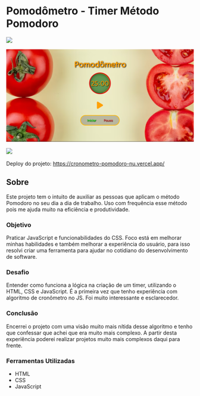 # Pomodômetro - Timer Método Pomodoro

<img src="http://img.shields.io/static/v1?label=STATUS&message=CONCLUIDO&color=GREEN&style=for-the-badge"/>
</p>

![](./assets/img/pomodometro1.png)

![](./assets/img/pomo.gif)

Deploy do projeto: https://cronometro-pomodoro-nu.vercel.app/

## Sobre

Este projeto tem o intuito de auxiliar as pessoas que aplicam o método Pomodoro no seu dia a dia de trabalho. Uso com frequência esse método pois me ajuda muito na eficiência e produtividade.

### Objetivo

Praticar JavaScript e funcionabilidades do CSS. Foco está em melhorar minhas habilidades e também melhorar a experiência do usuário, para isso resolvi criar uma ferramenta para ajudar no cotidiano do desenvolvimento de software.

### Desafio

Entender como funciona a lógica na criação de um timer, utilizando o HTML, CSS e JavaScript. É a primeira vez que tenho experiência com algoritmo de cronômetro no JS. Foi muito interessante e esclarecedor.

### Conclusão

Encerrei o projeto com uma visão muito mais nítida desse algoritmo e tenho que confessar que achei que era muito mais complexo. A partir desta experiência poderei realizar projetos muito mais complexos daqui para frente.

### Ferramentas Utilizadas

- HTML
- CSS
- JavaScript